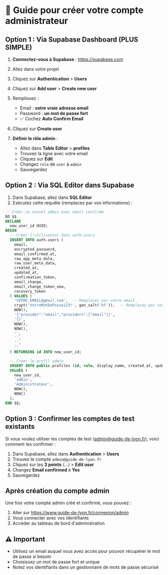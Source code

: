# 🔐 Guide pour créer votre compte administrateur

## Option 1 : Via Supabase Dashboard (PLUS SIMPLE)

1. **Connectez-vous à Supabase** : https://supabase.com
2. Allez dans votre projet
3. Cliquez sur **Authentication** > **Users**
4. Cliquez sur **Add user** > **Create new user**
5. Remplissez :
   - Email : **votre vraie adresse email**
   - Password : **un mot de passe fort**
   - ✅ Cochez **Auto Confirm Email**
6. Cliquez sur **Create user**

7. **Définir le rôle admin** :
   - Allez dans **Table Editor** > **profiles**
   - Trouvez la ligne avec votre email
   - Cliquez sur **Edit**
   - Changez `role` de `user` à `admin`
   - Sauvegardez

## Option 2 : Via SQL Editor dans Supabase

1. Dans Supabase, allez dans **SQL Editor**
2. Exécutez cette requête (remplacez par vos informations) :

```sql
-- Créer un nouvel admin avec email confirmé
DO $$
DECLARE
  new_user_id UUID;
BEGIN
  -- Créer l'utilisateur dans auth.users
  INSERT INTO auth.users (
    email,
    encrypted_password,
    email_confirmed_at,
    raw_app_meta_data,
    raw_user_meta_data,
    created_at,
    updated_at,
    confirmation_token,
    email_change,
    email_change_token_new,
    recovery_token
  ) VALUES (
    'VOTRE_EMAIL@gmail.com',  -- Remplacez par votre email
    crypt('VotreMotDePasse123!', gen_salt('bf')),  -- Remplacez par votre mot de passe
    NOW(),
    '{"provider":"email","providers":["email"]}',
    '{}',
    NOW(),
    NOW(),
    '',
    '',
    '',
    ''
  ) RETURNING id INTO new_user_id;

  -- Créer le profil admin
  INSERT INTO public.profiles (id, role, display_name, created_at, updated_at)
  VALUES (
    new_user_id,
    'admin',
    'Administrateur',
    NOW(),
    NOW()
  );
END $$;
```

## Option 3 : Confirmer les comptes de test existants

Si vous voulez utiliser les comptes de test (admin@guide-de-lyon.fr), voici comment les confirmer :

1. Dans Supabase, allez dans **Authentication** > **Users**
2. Trouvez le compte `admin@guide-de-lyon.fr`
3. Cliquez sur les **3 points** (...) > **Edit user**
4. Changez **Email confirmed** à **Yes**
5. Sauvegardez

## Après création du compte admin

Une fois votre compte admin créé et confirmé, vous pouvez :
1. Aller sur https://www.guide-de-lyon.fr/connexion/admin
2. Vous connecter avec vos identifiants
3. Accéder au tableau de bord d'administration

## ⚠️ Important

- Utilisez un email auquel vous avez accès pour pouvoir récupérer le mot de passe si besoin
- Choisissez un mot de passe fort et unique
- Notez vos identifiants dans un gestionnaire de mots de passe sécurisé